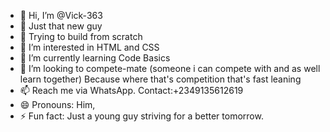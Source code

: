 - 👋 Hi, I’m @Vick-363
- 🥲 Just that new guy
- 🤔 Trying to build from scratch
- 👀 I’m interested in HTML and CSS 
- 🌱 I’m currently learning Code Basics
- 💞️ I’m looking to compete-mate (someone i can compete with and as well learn together) Because where that's competition that's fast leaning
- 📫 Reach me via WhatsApp. Contact:+2349135612619
- 😄 Pronouns: Him, 
- ⚡ Fun fact: Just a young guy striving for a better tomorrow.

<!---
Vick-363/Vick-363 is a ✨ special ✨ repository because its `README.md` (this file) appears on your GitHub profile.
You can click the Preview link to take a look at your changes.
--->
